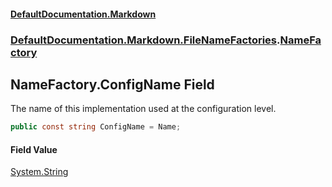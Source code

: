 #### [DefaultDocumentation.Markdown](index.md 'index')
### [DefaultDocumentation.Markdown.FileNameFactories](index.md#DefaultDocumentation.Markdown.FileNameFactories 'DefaultDocumentation.Markdown.FileNameFactories').[NameFactory](NameFactory.md 'DefaultDocumentation.Markdown.FileNameFactories.NameFactory')

## NameFactory.ConfigName Field

The name of this implementation used at the configuration level.

```csharp
public const string ConfigName = Name;
```

#### Field Value
[System.String](https://docs.microsoft.com/en-us/dotnet/api/System.String 'System.String')
